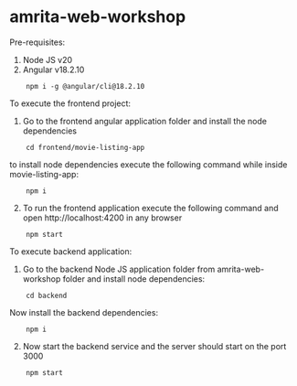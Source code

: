 # amrita-web-workshop

Pre-requisites:

1. Node JS v20
2. Angular v18.2.10
```
    npm i -g @angular/cli@18.2.10
```

To execute the frontend project:

1. Go to the frontend angular application folder and install the node dependencies
```
    cd frontend/movie-listing-app
```
to install node dependencies execute the following command while inside movie-listing-app:
```
    npm i
```
2. To run the frontend application execute the following command and open http://localhost:4200 in any browser
```
    npm start
```
To execute backend application:

1. Go to the backend Node JS application folder from amrita-web-workshop folder and install node dependencies:
```
    cd backend
```
Now install the backend dependencies:
```
    npm i
```
2. Now start the backend service and the server should start on the port 3000
```
    npm start
```

